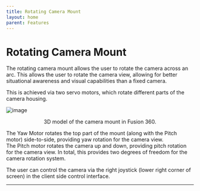 ```yaml
---
title: Rotating Camera Mount
layout: home
parent: Features
---
```

# Rotating Camera Mount

The rotating camera mount allows the user to rotate the camera across an arc. This allows the user to rotate the camera view, allowing for better situational awareness and visual capabilities than a fixed camera.  

This is achieved via two servo motors, which rotate different parts of the camera housing.  
  
![image](https://github.com/user-attachments/assets/c36c8585-dcb1-4d7e-b622-c5144273ea22)  
<p align="center">
3D model of the camera mount in Fusion 360.  
</p>
  
The Yaw Motor rotates the top part of the mount (along with the Pitch motor) side-to-side, providing yaw rotation for the camera view.  
The Pitch motor rotates the camera up and down, providing pitch rotation for the camera view.
In total, this provides two degrees of freedom for the camera rotation system.
  
The user can control the camera via the right joystick (lower right corner of screen) in the client side control interface.
  


----

[Just the Docs]: https://just-the-docs.github.io/just-the-docs/
[GitHub Pages]: https://docs.github.com/en/pages
[README]: https://github.com/just-the-docs/just-the-docs-template/blob/main/README.md
[Jekyll]: https://jekyllrb.com
[GitHub Pages / Actions workflow]: https://github.blog/changelog/2022-07-27-github-pages-custom-github-actions-workflows-beta/
[use this template]: https://github.com/just-the-docs/just-the-docs-template/generate

